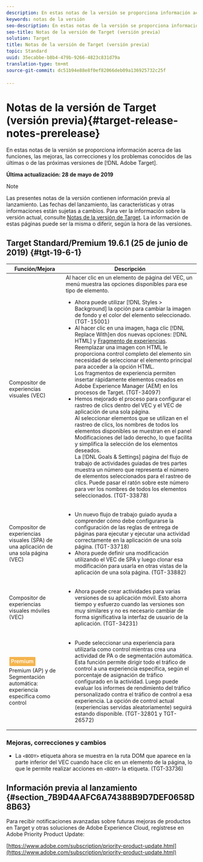 ```yaml
---
description: En estas notas de la versión se proporciona información acerca de las características, las mejoras, las correcciones y los problemas conocidos de las últimas o de las próximas versiones de Target.
keywords: notas de la versión
seo-description: En estas notas de la versión se proporciona información acerca de las funciones, las mejoras, las correcciones y los problemas conocidos de las últimas o de las próximas versiones de Adobe Target
seo-title: Notas de la versión de Target (versión previa)
solution: Target
title: Notas de la versión de Target (versión previa)
topic: Standard
uuid: 35ecabbe-b8b4-479b-9266-4823c831d79a
translation-type: tm+mt
source-git-commit: dc51b94e88e8f0ef82066deb09a136925732c25f

---
```



# Notas de la versión de Target (versión previa){#target-release-notes-prerelease}

En estas notas de la versión se proporciona información acerca de las funciones, las mejoras, las correcciones y los problemas conocidos de las últimas o de las próximas versiones de [!DNL Adobe Target].

**Última actualización: 28 de mayo de 2019**

>[!NOTE]
>
>Las presentes notas de la versión contienen información previa al lanzamiento. Las fechas del lanzamiento, las características y otras informaciones están sujetas a cambios. Para ver la información sobre la versión actual, consulte [Notas de la versión de Target](release-notes.md). La información de estas páginas puede ser la misma o diferir, según la hora de las versiones.

## Target Standard/Premium 19.6.1 (25 de junio de 2019) {#tgt-19-6-1}

| Función/Mejora | Descripción |
| --- | --- |
| Compositor de experiencias visuales (VEC) | Al hacer clic en un elemento de página del VEC, un menú muestra las opciones disponibles para ese tipo de elemento. <ul><li>Ahora puede utilizar [!DNL Styles > Background] la opción para cambiar la imagen de fondo y el color del elemento seleccionado. (TGT-15001)</li><li>Al hacer clic en una imagen, haga clic [!DNL Replace With]en dos nuevas opciones: [!DNL HTML] y [Fragmento de experiencias](/help/c-experiences/c-manage-content/aem-experience-fragments.md).<br> Reemplazar una imagen con HTML le proporciona control completo del elemento sin necesidad de seleccionar el elemento principal para acceder a la opción HTML.<br>Los fragmentos de experiencia permiten insertar rápidamente elementos creados en Adobe Experience Manager (AEM) en los procesos de Target. (TGT-34097)</li><li>Hemos mejorado el proceso para configurar el rastreo de clics dentro del VEC y el VEC de aplicación de una sola página.<br>Al seleccionar elementos que se utilizan en el rastreo de clics, los nombres de todos los elementos disponibles se muestran en el panel Modificaciones del lado derecho, lo que facilita y simplifica la selección de los elementos deseados.<br>La [!DNL Goals & Settings] página del flujo de trabajo de actividades guiadas de tres partes muestra un número que representa el número de elementos seleccionados para el rastreo de clics. Puede pasar el ratón sobre este número para ver los nombres de todos los elementos seleccionados. (TGT-33878) </li></ul> |
| Compositor de experiencias visuales (SPA) de una aplicación de una sola página (VEC) | <ul><li>Un nuevo flujo de trabajo guiado ayuda a comprender cómo debe configurarse la configuración de las reglas de entrega de páginas para ejecutar y ejecutar una actividad correctamente en la aplicación de una sola página. (TGT-33718)</li><li>Ahora puede definir una modificación utilizando el VEC de SPA y luego clonar esa modificación para usarla en otras vistas de la aplicación de una sola página. (TGT-33882)</li></ul> |
| Compositor de experiencias visuales móviles (VEC) | <ul><li>Ahora puede crear actividades para varias versiones de su aplicación móvil. Esto ahorra tiempo y esfuerzo cuando las versiones son muy similares y no es necesario cambiar de forma significativa la interfaz de usuario de la aplicación. (TGT-34231)</li></ul> |
| ![Actividades de Personalización automatizada de](/help/assets/premium.png)<br>Premium (AP) y de Segmentación automática: experiencia específica como control | <ul><li>Puede seleccionar una experiencia para utilizarla como control mientras crea una actividad de PA o de segmentación automática. Esta función permite dirigir todo el tráfico de control a una experiencia específica, según el porcentaje de asignación de tráfico configurado en la actividad. Luego puede evaluar los informes de rendimiento del tráfico personalizado contra el tráfico de control a esa experiencia. La opción de control actual (experiencias servidas aleatoriamente) seguirá estando disponible. (TGT-32801 y TGT-26572)</li></ul> |

### Mejoras, correcciones y cambios

* La `<BODY>` etiqueta ahora se muestra en la ruta DOM que aparece en la parte inferior del VEC cuando hace clic en un elemento de la página, lo que le permite realizar acciones en `<BODY>` la etiqueta. (TGT-33736)

## Información previa al lanzamiento {#section_7B9D4AAFC6A74388B9D7DEF0658D8B63}

Para recibir notificaciones avanzadas sobre futuras mejoras de productos en Target y otras soluciones de Adobe Experience Cloud, regístrese en Adobe Priority Product Update:

[https://www.adobe.com/subscription/priority-product-update.html](https://www.adobe.com/subscription/priority-product-update.html)
